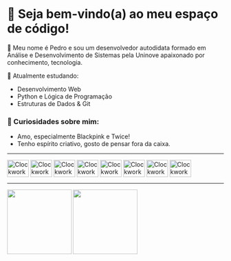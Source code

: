 # 💜 Seja bem-vindo(a) ao meu espaço de código!

<div style="display: inline_block">
</div>

🦄 Meu nome é Pedro e sou um desenvolvedor autodidata formado em Análise e Desenvolvimento de Sistemas pela Uninove apaixonado por conhecimento, tecnologia.

🧠 Atualmente estudando:
- Desenvolvimento Web
- Python e Lógica de Programação
- Estruturas de Dados & Git

### 🧩 Curiosidades sobre mim:

- Amo, especialmente Blackpink e Twice!
- Tenho espírito criativo, gosto de pensar fora da caixa.

<div style="display: inline_block">

</div>
<hr></hr>
<div style="display: inline_block">
<img align="center" alt="ClockworkShy-HTML5" height="40" width="50" src="https://cdn.jsdelivr.net/gh/devicons/devicon/icons/html5/html5-original.svg">
<img align="center" alt="ClockworkShy-CSS3" height="40" width="50" src="https://cdn.jsdelivr.net/gh/devicons/devicon/icons/css3/css3-original.svg">
<img align="center" alt="ClockworkShy-JS" height="40" width="50" src="https://cdn.jsdelivr.net/gh/devicons/devicon/icons/javascript/javascript-original.svg">
<img align="center" alt="ClockworkShy-Python" height="40" width="50" src="https://cdn.jsdelivr.net/gh/devicons/devicon/icons/python/python-original.svg">
<img align="center" alt="ClockworkShy-JAVA" height="40" width="50" src="https://cdn.jsdelivr.net/gh/devicons/devicon/icons/java/java-original.svg">
<img align="center" alt="ClockworkShy-CS" height="40" width="50" src="https://cdn.jsdelivr.net/gh/devicons/devicon@latest/icons/csharp/csharp-original.svg">
<img align="center" alt="ClockworkShy-MYSQL" height="40" width="50" src="https://cdn.jsdelivr.net/gh/devicons/devicon/icons/mysql/mysql-original.svg">
<img align="center" alt="ClockworkShy-GIT" height="40" width="50" src="https://cdn.jsdelivr.net/gh/devicons/devicon/icons/git/git-original.svg">
</div>
<hr></hr>
  <div>
  <a href="https://github.com/ClockworkShy">
  <img align="left" height="150em" src="https://github-readme-stats.vercel.app/api?username=ClockworkShy&show_icons=true&theme=tokyonight&include_all_commits=true&count_private="true"/>
  <img align="left" height="150em" src="https://github-readme-stats.vercel.app/api/top-langs/?username=ClockworkShy&layout=compact&langs_count=16&theme=tokyonight">
</div>
